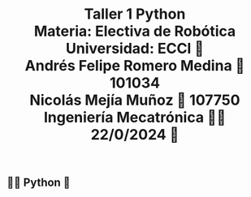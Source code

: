 <h1 align="center">Taller 1 Python<br>
Materia: Electiva de Robótica<br>
Universidad: ECCI 🏫<br>
Andrés Felipe Romero Medina 🤖 101034<br> 
Nicolás Mejía Muñoz 🤖 107750 <br> 
Ingeniería Mecatrónica 👨‍🏭 <br>
22/0/2024 📅</h1><br>
<h2>👨‍💻 Python 🐍</h2>